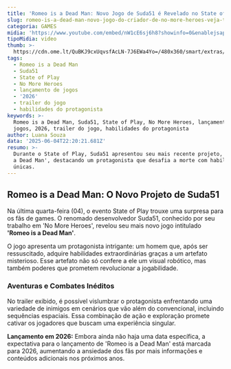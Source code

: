```yaml
---
title: 'Romeo is a Dead Man: Novo Jogo de Suda51 é Revelado no State of Play'
slug: romeo-is-a-dead-man-novo-jogo-do-criador-de-no-more-heroes-veja-trailer
categoria: GAMES
midia: 'https://www.youtube.com/embed/nW1cE6sj6h8?showinfo=0&enablejsapi=1'
tipoMidia: video
thumb: >-
  https://cdn.ome.lt/QuBKJ9cxUqvsfAcLN-7J6EWa4Yo=/480x360/smart/extras/conteudos/sem_titulo56.png
tags:
  - Romeo is a Dead Man
  - Suda51
  - State of Play
  - No More Heroes
  - lançamento de jogos
  - '2026'
  - trailer do jogo
  - habilidades do protagonista
keywords: >-
  Romeo is a Dead Man, Suda51, State of Play, No More Heroes, lançamento de
  jogos, 2026, trailer do jogo, habilidades do protagonista
author: Luana Souza
data: '2025-06-04T22:20:21.681Z'
resumo: >-
  Durante o State of Play, Suda51 apresentou seu mais recente projeto, 'Romeo is
  a Dead Man', destacando um protagonista que desafia a morte com habilidades
  únicas.
---
```


## Romeo is a Dead Man: O Novo Projeto de Suda51

Na última quarta-feira (04), o evento State of Play trouxe uma surpresa para os fãs de games. O renomado desenvolvedor Suda51, conhecido por seu trabalho em 'No More Heroes', revelou seu mais novo jogo intitulado **'Romeo is a Dead Man'**.

O jogo apresenta um protagonista intrigante: um homem que, após ser ressuscitado, adquire habilidades extraordinárias graças a um artefato misterioso. Esse artefato não só confere a ele um visual robótico, mas também poderes que prometem revolucionar a jogabilidade.

### Aventuras e Combates Inéditos

No trailer exibido, é possível vislumbrar o protagonista enfrentando uma variedade de inimigos em cenários que vão além do convencional, incluindo sequências espaciais. Essa combinação de ação e exploração promete cativar os jogadores que buscam uma experiência singular.

**Lançamento em 2026:** Embora ainda não haja uma data específica, a expectativa para o lançamento de 'Romeo is a Dead Man' está marcada para 2026, aumentando a ansiedade dos fãs por mais informações e conteúdos adicionais nos próximos anos.
